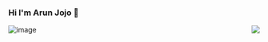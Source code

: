### Hi I'm Arun Jojo 👋
![image](https://user-images.githubusercontent.com/42526032/172535854-a700912b-fb14-4b65-8aef-717d31e5e9ae.png)
<img align="right" src="https://user-images.githubusercontent.com/42526032/172535854-a700912b-fb14-4b65-8aef-717d31e5e9ae.png">
